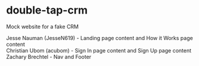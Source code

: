 # double-tap-crm
Mock website for a fake CRM

Jesse Nauman (JesseN619) - Landing page content and How it Works page content  
Christian Ubom (acubom) - Sign In page content and Sign Up page content  
Zachary Brechtel - Nav and Footer
